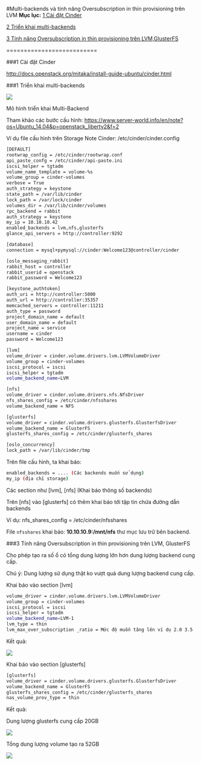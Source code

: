 #Multi-backends và tính năng Oversubscription in thin provisioning trên LVM
**Mục lục:**
[1 Cài đặt Cinder](#1)

[2 Triển khai multi-backends](#2)

[3 Tính năng Oversubscription in thin provisioning trên LVM,GlusterFS](#3)

==========================

<a name="1"></a>
###1 Cài đặt Cinder

http://docs.openstack.org/mitaka/install-guide-ubuntu/cinder.html

<a name="2"></a>
###1 Triển khai multi-backends

<img src=http://i.imgur.com/K38igmX.png>

Mô hình triển khai Multi-Backend

Tham khảo các bước cấu hình: https://www.server-world.info/en/note?os=Ubuntu_14.04&p=openstack_liberty2&f=2

Ví dụ file cấu hình trên Storage Note Cinder: /etc/cinder/cinder.config
```sh
[DEFAULT]
rootwrap_config = /etc/cinder/rootwrap.conf
api_paste_confg = /etc/cinder/api-paste.ini
iscsi_helper = tgtadm
volume_name_template = volume-%s
volume_group = cinder-volumes
verbose = True
auth_strategy = keystone
state_path = /var/lib/cinder
lock_path = /var/lock/cinder
volumes_dir = /var/lib/cinder/volumes
rpc_backend = rabbit
auth_strategy = keystone
my_ip = 10.10.10.42
enabled_backends = lvm,nfs,glusterfs
glance_api_servers = http://controller:9292

[database]
connection = mysql+pymysql://cinder:Welcome123@controller/cinder

[oslo_messaging_rabbit]
rabbit_host = controller
rabbit_userid = openstack
rabbit_password = Welcome123

[keystone_authtoken]
auth_uri = http://controller:5000
auth_url = http://controller:35357
memcached_servers = controller:11211
auth_type = password
project_domain_name = default
user_domain_name = default
project_name = service
username = cinder
password = Welcome123

[lvm]
volume_driver = cinder.volume.drivers.lvm.LVMVolumeDriver
volume_group = cinder-volumes
iscsi_protocol = iscsi
iscsi_helper = tgtadm
volume_backend_name=LVM

[nfs]
volume_driver = cinder.volume.drivers.nfs.NfsDriver
nfs_shares_config = /etc/cinder/nfsshares
volume_backend_name = NFS

[glusterfs]
volume_driver = cinder.volume.drivers.glusterfs.GlusterfsDriver
volume_backend_name = GlusterFS
glusterfs_shares_config = /etc/cinder/glusterfs_shares

[oslo_concurrency]
lock_path = /var/lib/cinder/tmp
```

Trên file cấu hình, ta khai báo:
```sh
enabled_backends = .... (Các backends muốn sử dụng)
my_ip (địa chỉ storage)
```

Các section như [lvm], [nfs] (Khai báo thông số backends)

Trên [nfs] vào [glusterfs] có thêm khai báo tới tập tin chứa đường dẫn backends 

Ví dụ: nfs_shares_config = /etc/cinder/nfsshares 

File `nfsshares` khai báo:  **10.10.10.9:/mnt/nfs** thư mục lưu trữ bên backend. 

<a name="3"></a>
###3 Tính năng Oversubscription in thin provisioning trên LVM, GlusterFS

Cho phép tạo ra số ổ có tổng dung lượng lớn hơn dung lượng backend cung cấp.

Chú ý: Dung lượng sử dụng thật ko vượt quá dung lượng backend cung cấp.

Khai báo vào section [lvm]
```sh
volume_driver = cinder.volume.drivers.lvm.LVMVolumeDriver
volume_group = cinder-volumes
iscsi_protocol = iscsi
iscsi_helper = tgtadm
volume_backend_name=LVM-1
lvm_type = thin 
lvm_max_over_subscription _ratio = Mức độ muốn tăng lên ví dụ 2.0 3.5 ...
```

Kết quả:

<img src=http://i.imgur.com/WmsbzmC.png>

Khai báo vào section [glusterfs]
```sh
[glusterfs]
volume_driver = cinder.volume.drivers.glusterfs.GlusterfsDriver
volume_backend_name = GlusterFS
glusterfs_shares_config = /etc/cinder/glusterfs_shares
nas_volume_prov_type = thin
```

Kết quả:

Dung lượng glusterfs cung cấp 20GB

<img src=http://i.imgur.com/5GSw69u.png>

Tổng dung lượng volume tạo ra 52GB

<img src=http://i.imgur.com/NAInedd.png>



